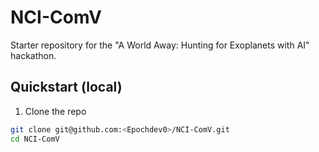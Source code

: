 # NCI-ComV

Starter repository for the "A World Away: Hunting for Exoplanets with AI" hackathon.

## Quickstart (local)

1. Clone the repo

```bash
git clone git@github.com:<Epochdev0>/NCI-ComV.git
cd NCI-ComV
